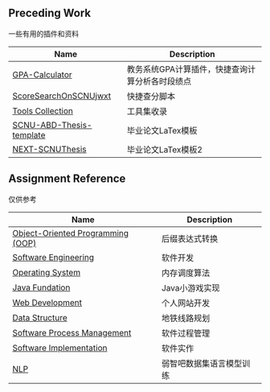 ## Preceding Work
一些有用的插件和资料

| Name | Description |
| ---- | ----------- |
| [GPA-Calculator](https://github.com/LLLLLrf/GPA-Calculate)                 | 教务系统GPA计算插件，快捷查询计算分析各时段绩点 |
| [ScoreSearchOnSCNUjwxt](https://github.com/FaterYU/ScoreSearchOnSCNUjwxt)  | 快捷查分脚本 |
| [Tools Collection](https://github.com/LLLLLrf/ToolsCollection)             | 工具集收录 |
| [SCNU-ABD-Thesis-template](https://github.com/kikixiong/SCNU-ABD-Thesis-template) | 毕业论文LaTex模板 |
| [NEXT-SCNUThesis](https://github.com/FaterYU/NEXT-SCNUThesis) | 毕业论文LaTex模板2 |

## Assignment Reference
仅供参考

| Name | Description |
| ---- | ----------- |
| [Object-Oriented Programming (OOP)](https://github.com/LLLLLrf/OOP-Assignment) | 后缀表达式转换 |
| [Software Engineering](https://github.com/FaterYU/CafeManagement) | 软件开发 |
| [Operating System](https://github.com/LLLLLrf/OS-assignment) | 内存调度算法 |
| [Java Fundation](https://github.com/LLLLLrf/JavaAssignment) | Java小游戏实现 |
| [Web Development](https://github.com/LLLLLrf/Web-Develop-Assignment) | 个人网站开发 |
| [Data Structure](https://github.com/LLLLLrf/Data-Structure-Subway-Map) | 地铁线路规划 |
| [Software Process Management](https://github.com/FaterYU/BodyBuddy) | 软件过程管理 |
| [Software Implementation](https://github.com/LLLLLrf/WearWizard) | 软件实作 |
| [NLP](https://github.com/LLLLLrf/RuoZhiBa_Translator) | 弱智吧数据集语言模型训练 |
